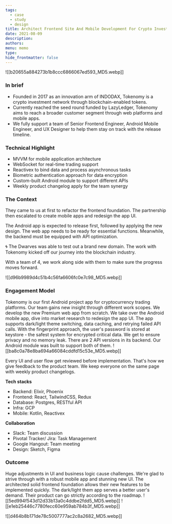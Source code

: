 ```yaml
---
tags:
  - case
  - study
  - design
title: Architect Frontend Site And Mobile Development For Crypto Investment Ecosystem
date: 2021-08-09
description: 
authors: 
menu: memo
type: 
hide_frontmatter: false
---
```

![[b20655a884273b1b8ccc6866067ed593_MD5.webp]]
### In brief
* Founded in 2017 as an innovation arm of INDODAX, Tokenomy is a crypto investment network through blockchain-enabled tokens.
* Currently reached the seed round funded by LazyLedger, Tokenomy aims to reach a broader customer segment through web platforms and mobile apps.
* We fully support a team of Senior Frontend Engineer, Android Mobile Engineer, and UX Designer to help them stay on track with the release timeline.

### Technical Highlight
* MVVM for mobile application architecture
* WebSocket for real-time trading support
* Reactivex to bind data and process asynchronous tasks
* Biometric authentication approach for data encryption
* Custom-built Android module to support different APIs
* Weekly product changelog apply for the team synergy

### The Context
They came to us at first to refactor the frontend foundation. The partnership then escalated to create mobile apps and redesign the app UI.

The Android app is expected to release first, followed by applying the new design. The web app needs to be ready for essential functions. Meanwhile, the backend must be equipped with API optimization. 

🌀 The Dwarves was able to test out a brand new domain. The work with Tokenomy kicked off our journey into the blockchain industry. 

With a team of 4, we work along side with them to make sure the progress moves forward. 

![[d96b9989d4c51b4c56fa6606fc0e7c98_MD5.webp]]

### Engagement Model
Tokenomy is our first Android project app for cryptocurrency trading platforms. Our team gains new insight through different work scopes.
We develop the new Premium web app from scratch. We take over the Android mobile app, dive into market research to redesign the app UI.
The app supports dark/light theme switching, data caching, and retrying failed API calls. With the fingerprint approach, the user's password is stored at keystore - the safest system for encrypted critical data. We get to ensure privacy and no memory leak. There are 2 API versions in its backend. Our Android module was built to support both of them.
![[ba8c0a78e8ba694a66084cddfd15c53e_MD5.webp]]

Every UI and user flow get reviewed before implementation. That's how we give feedback to the product team. We keep everyone on the same page with weekly product changelogs.

**Tech stacks**
* Backend: Elixir, Phoenix
* Frontend: React, TailwindCSS, Redux
* Database: Postgres, RESTful API
* Infra: GCP
* Mobile: Kotlin, Reactivex

**Collaboration**
* Slack: Team discussion
* Pivotal Tracker/ Jira: Task Management
* Google Hangout: Team meeting
* Design: Sketch, Figma

### Outcome
Huge adjustments in UI and business logic cause challenges. We're glad to strive through with a robust mobile app and stunning new UI.
The architected solid frontend foundation allows their new features to be implemented quickly. The dark/light them app serves a better user's demand. Their product can go strictly according to the roadmap.
![[5ed994f543d12d33b13a0c4ddbe2fdd5_MD5.webp]]
![[e1eb25446c7780fecc60e959ab784b3f_MD5.webp]]

![[d464b8b171de78c5007777ac2c8a2682_MD5.webp]]

